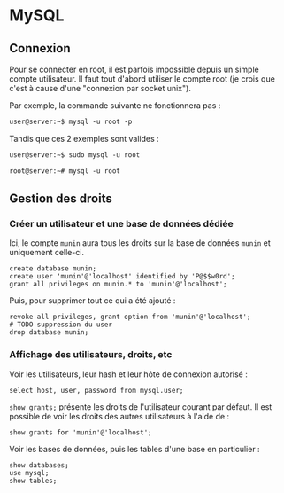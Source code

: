 # MySQL

## Connexion

Pour se connecter en root, il est parfois impossible depuis un simple compte utilisateur. Il faut tout d'abord utiliser le compte root (je crois que c'est à cause d'une "connexion par socket unix").

Par exemple, la commande suivante ne fonctionnera pas :

``` txt
user@server:~$ mysql -u root -p
```

Tandis que ces 2 exemples sont valides :

``` txt
user@server:~$ sudo mysql -u root
```

``` txt
root@server:~# mysql -u root
```

## Gestion des droits

### Créer un utilisateur et une base de données dédiée

Ici, le compte `munin` aura tous les droits sur la base de données `munin` et uniquement celle-ci.

``` mysql
create database munin;
create user 'munin'@'localhost' identified by 'P@$$w0rd';
grant all privileges on munin.* to 'munin'@'localhost';
```

Puis, pour supprimer tout ce qui a été ajouté :

``` mysql
revoke all privileges, grant option from 'munin'@'localhost';
# TODO suppression du user
drop database munin;
```

### Affichage des utilisateurs, droits, etc

Voir les utilisateurs, leur hash et leur hôte de connexion autorisé :

``` mysql
select host, user, password from mysql.user;
```

`show grants;` présente les droits de l'utilisateur courant par défaut.
Il est possible de voir les droits des autres utilisateurs à l'aide de :

``` mysql
show grants for 'munin'@'localhost';
```

Voir les bases de données, puis les tables d'une base en particulier :

``` mysql
show databases;
use mysql;
show tables;
```


